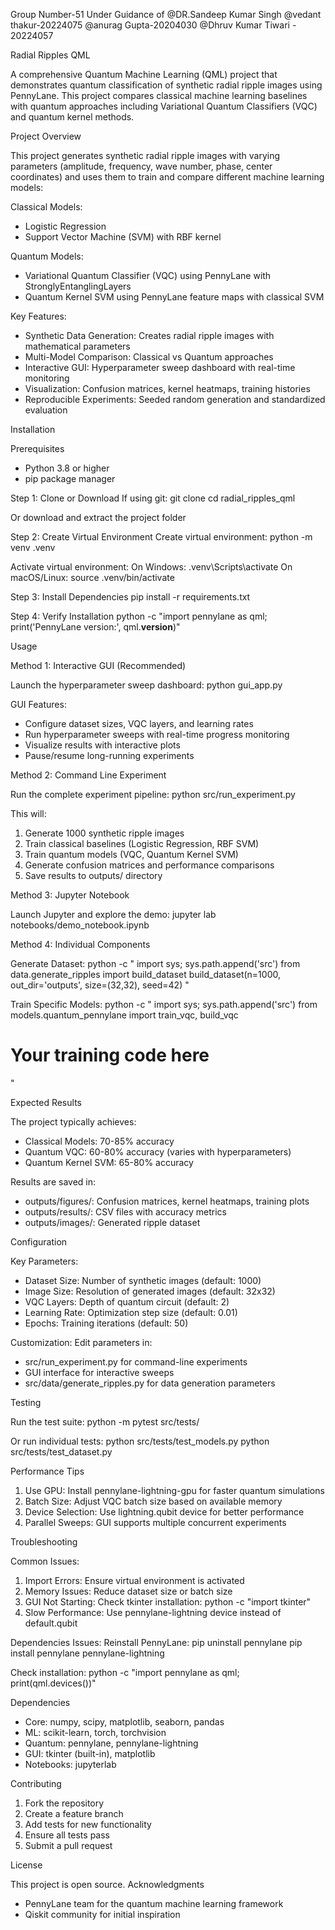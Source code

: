 Group Number-51
Under Guidance of
@DR.Sandeep Kumar Singh
@vedant thakur-20224075
@anurag Gupta-20204030
@Dhruv Kumar Tiwari - 20224057

Radial Ripples QML

A comprehensive Quantum Machine Learning (QML) project that demonstrates quantum classification of synthetic radial ripple images using PennyLane. This project compares classical machine learning baselines with quantum approaches including Variational Quantum Classifiers (VQC) and quantum kernel methods.

Project Overview

This project generates synthetic radial ripple images with varying parameters (amplitude, frequency, wave number, phase, center coordinates) and uses them to train and compare different machine learning models:

Classical Models:
- Logistic Regression
- Support Vector Machine (SVM) with RBF kernel

Quantum Models:
- Variational Quantum Classifier (VQC) using PennyLane with StronglyEntanglingLayers
- Quantum Kernel SVM using PennyLane feature maps with classical SVM

Key Features:
- Synthetic Data Generation: Creates radial ripple images with mathematical parameters
- Multi-Model Comparison: Classical vs Quantum approaches
- Interactive GUI: Hyperparameter sweep dashboard with real-time monitoring
- Visualization: Confusion matrices, kernel heatmaps, training histories
- Reproducible Experiments: Seeded random generation and standardized evaluation



Installation

Prerequisites
- Python 3.8 or higher
- pip package manager

Step 1: Clone or Download
If using git:
git clone <repository-url>
cd radial_ripples_qml

Or download and extract the project folder

Step 2: Create Virtual Environment
Create virtual environment:
python -m venv .venv

Activate virtual environment:
On Windows:
.venv\Scripts\activate
On macOS/Linux:
source .venv/bin/activate

Step 3: Install Dependencies
pip install -r requirements.txt

Step 4: Verify Installation
python -c "import pennylane as qml; print('PennyLane version:', qml.__version__)"

Usage

Method 1: Interactive GUI (Recommended)

Launch the hyperparameter sweep dashboard:
python gui_app.py

GUI Features:
- Configure dataset sizes, VQC layers, and learning rates
- Run hyperparameter sweeps with real-time progress monitoring
- Visualize results with interactive plots
- Pause/resume long-running experiments

Method 2: Command Line Experiment

Run the complete experiment pipeline:
python src/run_experiment.py

This will:
1. Generate 1000 synthetic ripple images
2. Train classical baselines (Logistic Regression, RBF SVM)
3. Train quantum models (VQC, Quantum Kernel SVM)
4. Generate confusion matrices and performance comparisons
5. Save results to outputs/ directory

Method 3: Jupyter Notebook

Launch Jupyter and explore the demo:
jupyter lab notebooks/demo_notebook.ipynb

Method 4: Individual Components

Generate Dataset:
python -c "
import sys; sys.path.append('src')
from data.generate_ripples import build_dataset
build_dataset(n=1000, out_dir='outputs', size=(32,32), seed=42)
"

Train Specific Models:
python -c "
import sys; sys.path.append('src')
from models.quantum_pennylane import train_vqc, build_vqc
# Your training code here
"

Expected Results

The project typically achieves:
- Classical Models: 70-85% accuracy
- Quantum VQC: 60-80% accuracy (varies with hyperparameters)
- Quantum Kernel SVM: 65-80% accuracy

Results are saved in:
- outputs/figures/: Confusion matrices, kernel heatmaps, training plots
- outputs/results/: CSV files with accuracy metrics
- outputs/images/: Generated ripple dataset

Configuration

Key Parameters:
- Dataset Size: Number of synthetic images (default: 1000)
- Image Size: Resolution of generated images (default: 32x32)
- VQC Layers: Depth of quantum circuit (default: 2)
- Learning Rate: Optimization step size (default: 0.01)
- Epochs: Training iterations (default: 50)

Customization:
Edit parameters in:
- src/run_experiment.py for command-line experiments
- GUI interface for interactive sweeps
- src/data/generate_ripples.py for data generation parameters

Testing

Run the test suite:
python -m pytest src/tests/

Or run individual tests:
python src/tests/test_models.py
python src/tests/test_dataset.py

Performance Tips

1. Use GPU: Install pennylane-lightning-gpu for faster quantum simulations
2. Batch Size: Adjust VQC batch size based on available memory
3. Device Selection: Use lightning.qubit device for better performance
4. Parallel Sweeps: GUI supports multiple concurrent experiments

Troubleshooting

Common Issues:

1. Import Errors: Ensure virtual environment is activated
2. Memory Issues: Reduce dataset size or batch size
3. GUI Not Starting: Check tkinter installation: python -c "import tkinter"
4. Slow Performance: Use pennylane-lightning device instead of default.qubit

Dependencies Issues:
Reinstall PennyLane:
pip uninstall pennylane
pip install pennylane pennylane-lightning

Check installation:
python -c "import pennylane as qml; print(qml.devices())"

Dependencies

- Core: numpy, scipy, matplotlib, seaborn, pandas
- ML: scikit-learn, torch, torchvision
- Quantum: pennylane, pennylane-lightning
- GUI: tkinter (built-in), matplotlib
- Notebooks: jupyterlab

Contributing

1. Fork the repository
2. Create a feature branch
3. Add tests for new functionality
4. Ensure all tests pass
5. Submit a pull request

License

This project is open source.
Acknowledgments

- PennyLane team for the quantum machine learning framework
- Qiskit community for initial inspiration

